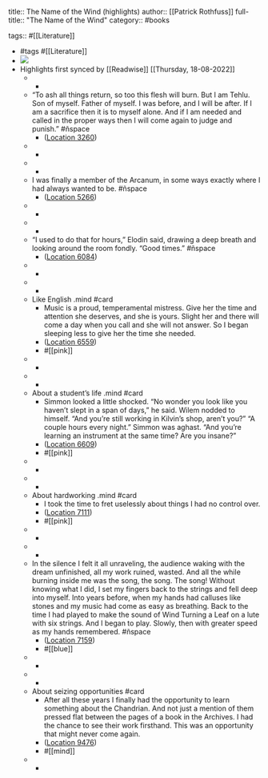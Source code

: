 title:: The Name of the Wind (highlights)
author:: [[Patrick Rothfuss]]
full-title:: "The Name of the Wind"
category:: #books

tags:: #[[Literature]]

- #tags #[[Literature]]
- ![](https://images-na.ssl-images-amazon.com/images/I/51MUF7bj-lL._SL200_.jpg)
- Highlights first synced by [[Readwise]] [[Thursday, 18-08-2022]]
	- -
	- “To ash all things return, so too this flesh will burn. But I am Tehlu. Son of myself. Father of myself. I was before, and I will be after. If I am a sacrifice then it is to myself alone. And if I am needed and called in the proper ways then I will come again to judge and punish.” #ñspace
		- ([Location 3260](https://readwise.io/to_kindle?action=open&asin=B003HV0TN2&location=3260))
	- -
	- -
	- I was finally a member of the Arcanum, in some ways exactly where I had always wanted to be. #ñspace
		- ([Location 5266](https://readwise.io/to_kindle?action=open&asin=B003HV0TN2&location=5266))
	- -
	- -
	- “I used to do that for hours,” Elodin said, drawing a deep breath and looking around the room fondly. “Good times.” #ñspace
		- ([Location 6084](https://readwise.io/to_kindle?action=open&asin=B003HV0TN2&location=6084))
	- -
	- -
	- Like English .mind #card
		- Music is a proud, temperamental mistress. Give her the time and attention she deserves, and she is yours. Slight her and there will come a day when you call and she will not answer. So I began sleeping less to give her the time she needed.
		- ([Location 6559](https://readwise.io/to_kindle?action=open&asin=B003HV0TN2&location=6559))
		- #[[pink]]
	- -
	- -
	- About a student’s life .mind #card
		- Simmon looked a little shocked. “No wonder you look like you haven’t slept in a span of days,” he said. Wilem nodded to himself. “And you’re still working in Kilvin’s shop, aren’t you?” “A couple hours every night.” Simmon was aghast. “And you’re learning an instrument at the same time? Are you insane?”
		- ([Location 6609](https://readwise.io/to_kindle?action=open&asin=B003HV0TN2&location=6609))
		- #[[pink]]
	- -
	- -
	- About hardworking .mind #card
		- I took the time to fret uselessly about things I had no control over.
		- ([Location 7111](https://readwise.io/to_kindle?action=open&asin=B003HV0TN2&location=7111))
		- #[[pink]]
	- -
	- -
	- In the silence I felt it all unraveling, the audience waking with the dream unfinished, all my work ruined, wasted. And all the while burning inside me was the song, the song. The song! Without knowing what I did, I set my fingers back to the strings and fell deep into myself. Into years before, when my hands had calluses like stones and my music had come as easy as breathing. Back to the time I had played to make the sound of Wind Turning a Leaf on a lute with six strings. And I began to play. Slowly, then with greater speed as my hands remembered. #ñspace
		- ([Location 7159](https://readwise.io/to_kindle?action=open&asin=B003HV0TN2&location=7159))
		- #[[blue]]
	- -
	- -
	- About seizing opportunities #card
		- After all these years I finally had the opportunity to learn something about the Chandrian. And not just a mention of them pressed flat between the pages of a book in the Archives. I had the chance to see their work firsthand. This was an opportunity that might never come again.
		- ([Location 9476](https://readwise.io/to_kindle?action=open&asin=B003HV0TN2&location=9476))
		- #[[mind]]
	- -
